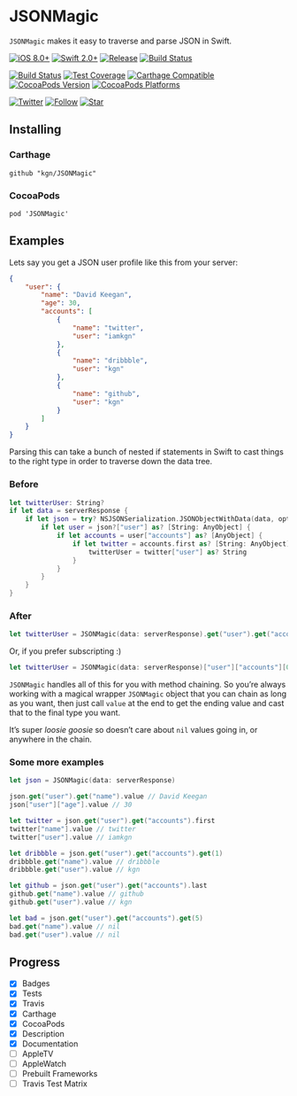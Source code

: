 # JSONMagic

`JSONMagic` makes it easy to traverse and parse JSON in Swift.

[![iOS 8.0+](http://img.shields.io/badge/iOS-8.0%2B-blue.svg)]()
[![Swift 2.0+](http://img.shields.io/badge/Swift-2.0-blue.svg)]()
[![Release](https://img.shields.io/github/release/kgn/JSONMagic.svg)](/releases)
[![Build Status](http://img.shields.io/badge/License-MIT-lightgrey.svg)](/LICENSE)

[![Build Status](https://travis-ci.org/kgn/JSONMagic.svg)](https://travis-ci.org/kgn/JSONMagic)
[![Test Coverage](http://img.shields.io/badge/Tests-100%25-green.svg)]()
[![Carthage Compatible](https://img.shields.io/badge/Carthage-Compatible-4BC51D.svg)](https://github.com/Carthage/Carthage)
[![CocoaPods Version](https://img.shields.io/cocoapods/v/JSONMagic.svg)](https://cocoapods.org/pods/JSONMagic)
[![CocoaPods Platforms](https://img.shields.io/cocoapods/p/JSONMagic.svg)](https://cocoapods.org/pods/JSONMagic)

[![Twitter](https://img.shields.io/badge/Twitter-@iamkgn-55ACEE.svg)](http://twitter.com/iamkgn)
[![Follow](https://img.shields.io/github/followers/kgn.svg?style=social&label=Follow%20%40kgn)](https://github.com/kgn)
[![Star](https://img.shields.io/github/stars/kgn/JSONMagic.svg?style=social&label=Star)](https://github.com/kgn/JSONMagic)

## Installing

### Carthage
```
github "kgn/JSONMagic"
```

### CocoaPods
```
pod 'JSONMagic'
```

## Examples

Lets say you get a JSON user profile like this from your server:

``` json
{
    "user": {
        "name": "David Keegan",
        "age": 30,
        "accounts": [
            {
                "name": "twitter",
                "user": "iamkgn"
            },
            {
                "name": "dribbble",
                "user": "kgn"
            },
            {
                "name": "github",
                "user": "kgn"
            }
        ]
    }
}
```

Parsing this can take a bunch of nested if statements in Swift to cast things to the right type in order to traverse down the data tree.

### Before

``` Swift
let twitterUser: String?
if let data = serverResponse {
    if let json = try? NSJSONSerialization.JSONObjectWithData(data, options: []) as? [String: AnyObject] {
        if let user = json?["user"] as? [String: AnyObject] {
            if let accounts = user["accounts"] as? [AnyObject] {
                if let twitter = accounts.first as? [String: AnyObject] {
                    twitterUser = twitter["user"] as? String
                }
            }
        }
    }
}
```

### After

``` Swift
let twitterUser = JSONMagic(data: serverResponse).get("user").get("accounts").first.get("user").value as? String
```

Or, if you prefer subscripting :)

``` Swift
let twitterUser = JSONMagic(data: serverResponse)["user"]["accounts"][0]["user"].value as? String
```

`JSONMagic` handles all of this for you with method chaining. So you’re always working with a magical wrapper `JSONMagic` object that you can chain as long as you want, then just call `value` at the end to get the ending value and cast that to the final type you want.

It’s super *loosie goosie* so doesn’t care about `nil` values going in, or anywhere in the chain.

### Some more examples

``` Swift
let json = JSONMagic(data: serverResponse)

json.get("user").get("name").value // David Keegan
json["user"]["age"].value // 30

let twitter = json.get("user").get("accounts").first
twitter["name"].value // twitter
twitter["user"].value // iamkgn

let dribbble = json.get("user").get("accounts").get(1)
dribbble.get("name").value // dribbble
dribbble.get("user").value // kgn

let github = json.get("user").get("accounts").last
github.get("name").value // github
github.get("user").value // kgn

let bad = json.get("user").get("accounts").get(5)
bad.get("name").value // nil
bad.get("user").value // nil
```

## Progress
- [X] Badges
- [X] Tests
- [X] Travis
- [X] Carthage
- [X] CocoaPods
- [X] Description
- [X] Documentation
- [ ] AppleTV
- [ ] AppleWatch
- [ ] Prebuilt Frameworks
- [ ] Travis Test Matrix
